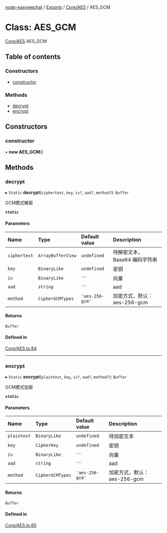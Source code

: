 [node-easywechat](../README.md) / [Exports](../modules.md) / [Core/AES](../modules/Core_AES.md) / AES_GCM

# Class: AES\_GCM

[Core/AES](../modules/Core_AES.md).AES_GCM

## Table of contents

### Constructors

- [constructor](Core_AES.AES_GCM.md#constructor)

### Methods

- [decrypt](Core_AES.AES_GCM.md#decrypt)
- [encrypt](Core_AES.AES_GCM.md#encrypt)

## Constructors

### constructor

• **new AES_GCM**()

## Methods

### decrypt

▸ `Static` **decrypt**(`ciphertext`, `key`, `iv?`, `aad?`, `method?`): `Buffer`

GCM模式解密

**`static`**

#### Parameters

| Name | Type | Default value | Description |
| :------ | :------ | :------ | :------ |
| `ciphertext` | `ArrayBufferView` | `undefined` | 待解密文本，Base64 编码字符串 |
| `key` | `BinaryLike` | `undefined` | 密钥 |
| `iv` | `BinaryLike` | `''` | 向量 |
| `aad` | `string` | `''` | aad |
| `method` | `CipherGCMTypes` | `'aes-256-gcm'` | 加密方式，默认：aes-256-gcm |

#### Returns

`Buffer`

#### Defined in

[Core/AES.ts:84](https://github.com/hpyer/node-easywechat/blob/b017670/src/Core/AES.ts#L84)

___

### encrypt

▸ `Static` **encrypt**(`plaintext`, `key`, `iv?`, `aad?`, `method?`): `Buffer`

GCM模式加密

**`static`**

#### Parameters

| Name | Type | Default value | Description |
| :------ | :------ | :------ | :------ |
| `plaintext` | `BinaryLike` | `undefined` | 待加密文本 |
| `key` | `CipherKey` | `undefined` | 密钥 |
| `iv` | `BinaryLike` | `''` | 向量 |
| `aad` | `string` | `''` | aad |
| `method` | `CipherGCMTypes` | `'aes-256-gcm'` | 加密方式，默认：aes-256-gcm |

#### Returns

`Buffer`

#### Defined in

[Core/AES.ts:65](https://github.com/hpyer/node-easywechat/blob/b017670/src/Core/AES.ts#L65)
